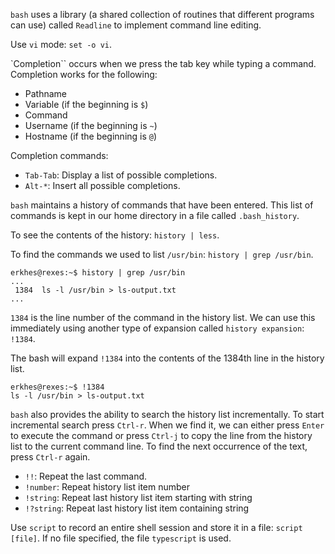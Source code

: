 `bash` uses a library (a shared collection of routines
that different programs can use) called `Readline` to
implement command line editing.

Use `vi` mode: `set -o vi`.

`Completion`` occurs when we press the tab key while typing a command.
Completion works for the following:
- Pathname
- Variable (if the beginning is `$`)
- Command
- Username (if the beginning is `~`)
- Hostname (if the beginning is `@`)

Completion commands:
- `Tab-Tab`: Display a list of possible completions.
- `Alt-*`: Insert all possible completions.

`bash` maintains a history of commands that have been entered.
This list of commands is kept in our home directory
in a file called `.bash_history`.

To see the contents of the history: `history | less`.

To find the commands we used to list `/usr/bin`:
`history | grep /usr/bin`.

```
erkhes@rexes:~$ history | grep /usr/bin
...
 1384  ls -l /usr/bin > ls-output.txt
...
```
`1384` is the line number of the command in the history list.
We can use this immediately using another type of expansion
called `history expansion`: `!1384`.

The bash will expand `!1384` into the contents of the
1384th line in the history list.
```
erkhes@rexes:~$ !1384
ls -l /usr/bin > ls-output.txt
```

`bash` also provides the ability to search the history list
incrementally. To start incremental search press `Ctrl-r`.
When we find it, we can either press `Enter` to execute the command
or press `Ctrl-j` to copy the line from the history list to the
current command line. To find the next occurrence of the text,
press `Ctrl-r` again.

- `!!`: Repeat the last command.
- `!number`: Repeat history list item number
- `!string`: Repeat last history list item starting with string
- `!?string`: Repeat last history list item containing string

Use `script` to record an entire shell session
and store it in a file: `script [file]`.
If no file specified, the file `typescript` is used.


